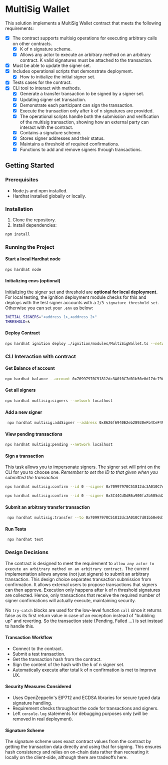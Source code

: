# MultiSig Wallet

This solution implements a MultiSig Wallet contract that meets the following requirements:

-   [x] The contract supports multisig operations for executing arbitrary calls on other contracts.
    -   [x] K of n signature scheme.
    -   [x] Allows any actor to execute an arbitrary method on an arbitrary contract. K valid signatures must be attached to the transaction.
-   [x] Must be able to update the signer set.
-   [x] Includes operational scripts that demonstrate deployment.
    -   [x] How to initialize the initial signer set.
-   [x] Tests cases for the contract.
-   [x] CLI tool to interact with methods.
    -   [x] Generate a transfer transaction to be signed by a signer set.
    -   [x] Updating signer set transaction.
    -   [x] Demonstrate each participant can sign the transaction.
    -   [x] Execute the transaction only after k of n signatures are provided.
    -   [x] The operational scripts handle both the submission and verification of the multisig transaction, showing how an external party can interact with the contract.
    -   [x] Contains a signature scheme.
    -   [x] Stores signer addresses and their status.
    -   [x] Maintains a threshold of required confirmations.
    -   [x] Functions to add and remove signers through transactions.

## Getting Started

### Prerequisites

-   Node.js and npm installed.
-   Hardhat installed globally or locally.

### Installation

1.  Clone the repository.
2.  Install dependencies:

```bash
npm install
```

### Running the Project

#### Start a local Hardhat node

```bash
npx hardhat node
```

#### Initializing envs (optional)
Initializing the signer set and threshold are **optional for local deployment.** For local testing, the ignition deployment module checks for this and deploys with the test signer accounts with a `2/3 signature threshold set`. Otherwise you can set your `.env` as below:

```bash
INITIAL_SIGNERS="<address_1>,<address_2>"
THRESHOLD=k
```

#### Deploy Contract
```bash
npx hardhat ignition deploy ./ignition/modules/MultiSigWallet.ts --network localhost
```

### CLI Interaction with contract

#### Get Balance of account
```bash
npx hardhat balance --account 0x70997970C51812dc3A010C7d01b50e0d17dc79C8 --network localhost
```

#### Get all signers
```bash
npx hardhat multisig:signers --network localhost
```

#### Add a new signer
```bash
 npx hardhat multisig:addSigner --address 0x8626f6940E2eb28930eFb4CeF49B2d1F2C9C1199 --network localhost
 ```

#### View pending transactions
```bash
npx hardhat multisig:pending --network localhost
```

#### Sign a transaction 

This task allows you to impersonate signers. The signer set will print on the CLI for you to choose one. *Remember to set the ID to that given when you submitted the transaction*

```bash
npx hardhat multisig:confirm --id 0 --signer 0x70997970C51812dc3A010C7d01b50e0d17dc79C8 --network localhost

npx hardhat multisig:confirm --id 0 --signer 0x3C44CdDdB6a900fa2b585dd299e03d12FA4293BC --network localhost
```

#### Submit an arbitrary transfer transaction
```bash
 npx hardhat multisig:transfer --to 0x70997970C51812dc3A010C7d01b50e0d17dc79C8 --value 1 --network localhost
 ```


#### Run Tests
```bash
 npx hardhat test
```

### Design Decisions
The contract is designed to meet the requirement to `allow any actor to execute an arbitrary method on an arbitrary contract.` The current implementation allows anyone (not just signers) to submit an arbitrary transaction. This design choice separates transaction submission from confirmation. It allows external users to propose transactions that signers can then approve. Execution only happens after k of n threshold signatures are collected. Hence, only transactions that receive the required number of signer confirmations will actually execute, maintaining security.

No `try-catch` blocks are used for the low-level function `call` since it returns false as its first return value in case of an exception instead of "bubbling up" and reverting. So the transaction state {Pending, Failed ...} is set instead to handle this.


#### Transaction Workflow
- Connect to the contract.
- Submit a test transaction.
- Get the transaction hash from the contract.
- Sign the content of the hash with the k of n signer set.
- Automatically execute after total k of n confirmation is met to improve UX.


#### Security Measures Considered
- Uses OpenZeppelin's EIP712 and ECDSA libraries for secure typed data signature handling.
- Requirement checks throughout the code for transactions and signers.
- Left `console.log` statements for debugging purposes only (will be removed in real deployment).

#### Signature Scheme
The signature scheme uses exact contract values from the contract by getting the transaction data directly and using that for signing. This ensures hash consistency and relies on on-chain data rather than recreating it locally on the client-side, although there are tradeoffs here.

